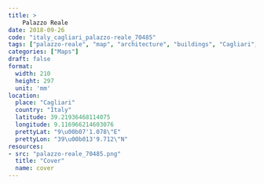 ```yaml
---
title: > 
    Palazzo Reale
date: 2018-09-26
code: "italy_cagliari_palazzo-reale_70485"
tags: ["palazzo-reale", "map", "architecture", "buildings", "Cagliari", "Italy"]
categories: ["Maps"]
draft: false
format:
  width: 210
  height: 297
  unit: 'mm'
location:
  place: "Cagliari"
  country: "Italy"
  latitude: 39.21936468114075
  longitude: 9.116966214603076
  prettyLat: "9\u00b07'1.078\"E"
  prettyLon: "39\u00b013'9.712\"N"
resources:
- src: "palazzo-reale_70485.png"
  title: "Cover"
  name: cover
---
```

